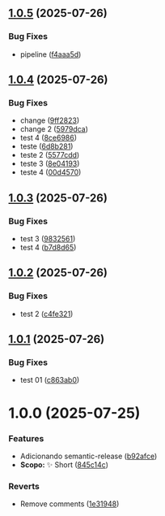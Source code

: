 ## [1.0.5](https://github.com/oseiasdomingues9/personalapi/compare/v1.0.4...v1.0.5) (2025-07-26)


### Bug Fixes

* pipeline ([f4aaa5d](https://github.com/oseiasdomingues9/personalapi/commit/f4aaa5df17ac4466792f65cd77009243b3707d71))

## [1.0.4](https://github.com/oseiasdomingues9/personalapi/compare/v1.0.3...v1.0.4) (2025-07-26)


### Bug Fixes

* change ([9ff2823](https://github.com/oseiasdomingues9/personalapi/commit/9ff2823c8a52f3e5dc0b7eaa23c4c62c3cb1f06f))
* change 2 ([5979dca](https://github.com/oseiasdomingues9/personalapi/commit/5979dca95183fe72d740a7c8afa0a411afe7c0a0))
* test 4 ([8ce6986](https://github.com/oseiasdomingues9/personalapi/commit/8ce698667d9e9fe893c91b1fc6886bd837581e5d))
* teste ([6d8b281](https://github.com/oseiasdomingues9/personalapi/commit/6d8b281cd14bfc7c1bb9358a16ed17b5baba7dab))
* teste 2 ([5577cdd](https://github.com/oseiasdomingues9/personalapi/commit/5577cddce822a2606538372e8704873ba10ed2fb))
* teste 3 ([8e04193](https://github.com/oseiasdomingues9/personalapi/commit/8e041930dbe7d034e5a3cf2bf62a9863a56ea128))
* teste 4 ([00d4570](https://github.com/oseiasdomingues9/personalapi/commit/00d4570ba178a39d879b9fdb02513abf19e74489))

## [1.0.3](https://github.com/oseiasdomingues9/personalapi/compare/v1.0.2...v1.0.3) (2025-07-26)


### Bug Fixes

* test 3 ([9832561](https://github.com/oseiasdomingues9/personalapi/commit/9832561f753b22d5dc8a1e538b5609172ebb9a3c))
* test 4 ([b7d8d65](https://github.com/oseiasdomingues9/personalapi/commit/b7d8d6518dc6f7cc737b939bc4ef5cc66c1100ab))

## [1.0.2](https://github.com/oseiasdomingues9/personalapi/compare/v1.0.1...v1.0.2) (2025-07-26)


### Bug Fixes

* test 2 ([c4fe321](https://github.com/oseiasdomingues9/personalapi/commit/c4fe321f48644c82f89eb1a1c0d9f1ca315e137d))

## [1.0.1](https://github.com/oseiasdomingues9/personalapi/compare/v1.0.0...v1.0.1) (2025-07-26)


### Bug Fixes

* test 01 ([c863ab0](https://github.com/oseiasdomingues9/personalapi/commit/c863ab0e1ddd4293c804e6ee4b878c2c80286b96))

# 1.0.0 (2025-07-25)


### Features

* Adicionando semantic-release ([b92afce](https://github.com/oseiasdomingues9/personalapi/commit/b92afcecd0da6c5b9a96c98638b208b76d3b1cd6))
* **Scopo:** :sparkles: Short ([845c14c](https://github.com/oseiasdomingues9/personalapi/commit/845c14c09c6f4e186838b291bfe5dd10dda59dd8))


### Reverts

* Remove comments ([1e31948](https://github.com/oseiasdomingues9/personalapi/commit/1e319481a9c2696fb36cd85ff0f9e5844e9f4489))
